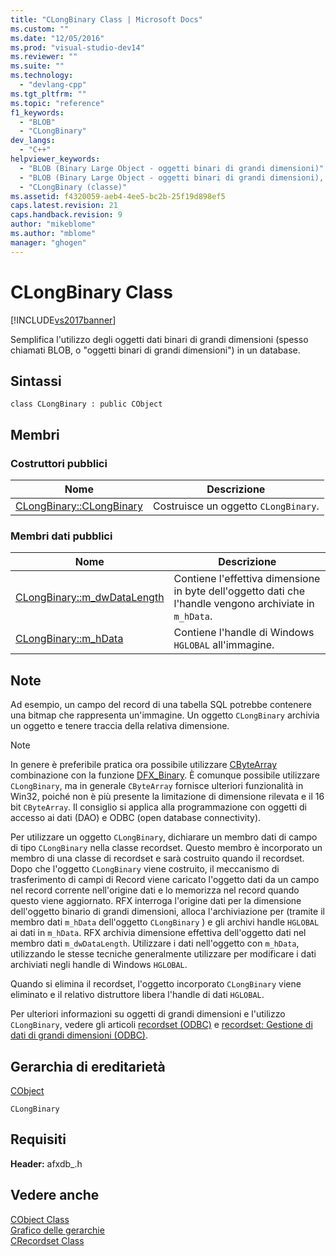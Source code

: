 ```yaml
---
title: "CLongBinary Class | Microsoft Docs"
ms.custom: ""
ms.date: "12/05/2016"
ms.prod: "visual-studio-dev14"
ms.reviewer: ""
ms.suite: ""
ms.technology: 
  - "devlang-cpp"
ms.tgt_pltfrm: ""
ms.topic: "reference"
f1_keywords: 
  - "BLOB"
  - "CLongBinary"
dev_langs: 
  - "C++"
helpviewer_keywords: 
  - "BLOB (Binary Large Object - oggetti binari di grandi dimensioni)"
  - "BLOB (Binary Large Object - oggetti binari di grandi dimensioni), CLongBinary (classe)"
  - "CLongBinary (classe)"
ms.assetid: f4320059-aeb4-4ee5-bc2b-25f19d898ef5
caps.latest.revision: 21
caps.handback.revision: 9
author: "mikeblome"
ms.author: "mblome"
manager: "ghogen"
---
```

# CLongBinary Class
[!INCLUDE[vs2017banner](../../assembler/inline/includes/vs2017banner.md)]

Semplifica l'utilizzo degli oggetti dati binari di grandi dimensioni \(spesso chiamati BLOB, o "oggetti binari di grandi dimensioni"\) in un database.  
  
## Sintassi  
  
```  
class CLongBinary : public CObject  
```  
  
## Membri  
  
### Costruttori pubblici  
  
|Nome|Descrizione|  
|----------|-----------------|  
|[CLongBinary::CLongBinary](../Topic/CLongBinary::CLongBinary.md)|Costruisce un oggetto `CLongBinary`.|  
  
### Membri dati pubblici  
  
|Nome|Descrizione|  
|----------|-----------------|  
|[CLongBinary::m\_dwDataLength](../Topic/CLongBinary::m_dwDataLength.md)|Contiene l'effettiva dimensione in byte dell'oggetto dati che l'handle vengono archiviate in `m_hData`.|  
|[CLongBinary::m\_hData](../Topic/CLongBinary::m_hData.md)|Contiene l'handle di Windows `HGLOBAL` all'immagine.|  
  
## Note  
 Ad esempio, un campo del record di una tabella SQL potrebbe contenere una bitmap che rappresenta un'immagine.  Un oggetto `CLongBinary` archivia un oggetto e tenere traccia della relativa dimensione.  
  
> [!NOTE]
>  In genere è preferibile pratica ora possibile utilizzare [CByteArray](../../mfc/reference/cbytearray-class.md) combinazione con la funzione [DFX\_Binary](../Topic/DFX_Binary.md).  È comunque possibile utilizzare `CLongBinary`, ma in generale `CByteArray` fornisce ulteriori funzionalità in Win32, poiché non è più presente la limitazione di dimensione rilevata e il 16 bit `CByteArray`.  Il consiglio si applica alla programmazione con oggetti di accesso ai dati \(DAO\) e ODBC \(open database connectivity\).  
  
 Per utilizzare un oggetto `CLongBinary`, dichiarare un membro dati di campo di tipo `CLongBinary` nella classe recordset.  Questo membro è incorporato un membro di una classe di recordset e sarà costruito quando il recordset.  Dopo che l'oggetto `CLongBinary` viene costruito, il meccanismo di trasferimento di campi di Record viene caricato l'oggetto dati da un campo nel record corrente nell'origine dati e lo memorizza nel record quando questo viene aggiornato.  RFX interroga l'origine dati per la dimensione dell'oggetto binario di grandi dimensioni, alloca l'archiviazione per \(tramite il membro dati `m_hData` dell'oggetto `CLongBinary` \) e gli archivi handle `HGLOBAL` ai dati in `m_hData`.  RFX archivia dimensione effettiva dell'oggetto dati nel membro dati `m_dwDataLength`.  Utilizzare i dati nell'oggetto con `m_hData`, utilizzando le stesse tecniche generalmente utilizzare per modificare i dati archiviati negli handle di Windows `HGLOBAL`.  
  
 Quando si elimina il recordset, l'oggetto incorporato `CLongBinary` viene eliminato e il relativo distruttore libera l'handle di dati `HGLOBAL`.  
  
 Per ulteriori informazioni su oggetti di grandi dimensioni e l'utilizzo `CLongBinary`, vedere gli articoli [recordset \(ODBC\)](../../data/odbc/recordset-odbc.md) e [recordset: Gestione di dati di grandi dimensioni \(ODBC\)](../../data/odbc/recordset-working-with-large-data-items-odbc.md).  
  
## Gerarchia di ereditarietà  
 [CObject](../../mfc/reference/cobject-class.md)  
  
 `CLongBinary`  
  
## Requisiti  
 **Header:** afxdb\_.h  
  
## Vedere anche  
 [CObject Class](../../mfc/reference/cobject-class.md)   
 [Grafico delle gerarchie](../../mfc/hierarchy-chart.md)   
 [CRecordset Class](../../mfc/reference/crecordset-class.md)